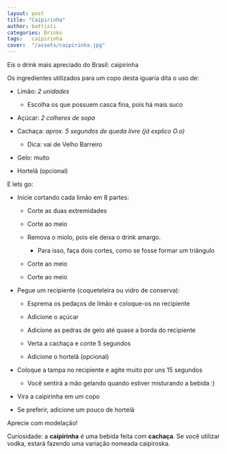 ```yaml
---
layout: post
title: "Caipirinha"
author: battisti
categories: Drinks
tags:	caipirinha
cover:  "/assets/caipirinha.jpg"
---
```


Eis o drink mais apreciado do Brasil: caipirinha

Os ingredientes utilizados para um copo desta iguaria dita o uso de:
  * Limão: _2 unidades_
    * Escolha os que possuem casca fina, pois há mais suco

  * Açúcar: _2 colheres de sopa_

  * Cachaça: _aprox. 5 segundos de queda livre (já explico O.o)_
    * Dica: vai de Velho Barreiro

  * Gelo: muito

  * Hortelã (opcional)


E lets go:

* Inicie cortando cada limão em 8 partes:
  * Corte as duas extremidades

  * Corte ao meio

  * Remova o miolo, pois ele deixa o drink amargo.
    * Para isso, faça dois cortes, como se fosse formar um triângulo

  * Corte ao meio

  * Corte ao meio

* Pegue um recipiente (coqueteleira ou vidro de conserva):

  * Esprema os pedaços de limão e coloque-os no recipiente

  * Adicione o açúcar

  * Adicione as pedras de gelo até quase a borda do recipiente

  * Verta a cachaça e conte 5 segundos

  * Adicione o hortelã (opcional)

* Coloque a tampa no recipiente e agite muito por uns 15 segundos
  * Você sentirá a mão gelando quando estiver misturando a bebida :)

* Vira a caipirinha em um copo

* Se preferir, adicione um pouco de hortelã

Aprecie com modelação!



Curiosidade: a **caipirinha** é uma bebida feita com **cachaça**. Se você utilizar vodka, estará fazendo uma variação nomeada caipiroska.
